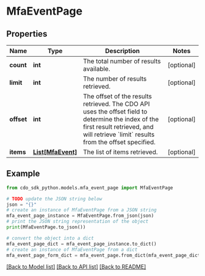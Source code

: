 # MfaEventPage


## Properties

Name | Type | Description | Notes
------------ | ------------- | ------------- | -------------
**count** | **int** | The total number of results available. | [optional] 
**limit** | **int** | The number of results retrieved. | [optional] 
**offset** | **int** | The offset of the results retrieved. The CDO API uses the offset field to determine the index of the first result retrieved, and will retrieve &#x60;limit&#x60; results from the offset specified. | [optional] 
**items** | [**List[MfaEvent]**](MfaEvent.md) | The list of items retrieved. | [optional] 

## Example

```python
from cdo_sdk_python.models.mfa_event_page import MfaEventPage

# TODO update the JSON string below
json = "{}"
# create an instance of MfaEventPage from a JSON string
mfa_event_page_instance = MfaEventPage.from_json(json)
# print the JSON string representation of the object
print(MfaEventPage.to_json())

# convert the object into a dict
mfa_event_page_dict = mfa_event_page_instance.to_dict()
# create an instance of MfaEventPage from a dict
mfa_event_page_form_dict = mfa_event_page.from_dict(mfa_event_page_dict)
```
[[Back to Model list]](../README.md#documentation-for-models) [[Back to API list]](../README.md#documentation-for-api-endpoints) [[Back to README]](../README.md)


